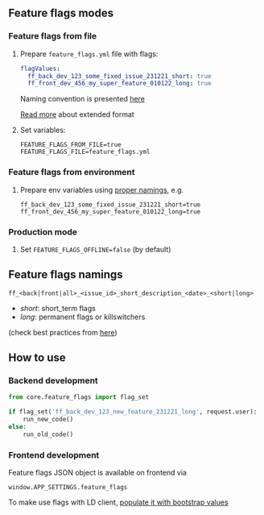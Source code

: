 ## Feature flags modes

### Feature flags from file

1. Prepare `feature_flags.yml` file with flags:

    ```yml
    flagValues:
      ff_back_dev_123_some_fixed_issue_231221_short: true
      ff_front_dev_456_my_super_feature_010122_long: true
    ```
   
    Naming convention is presented [here](#feature-flags-namings)
    
    [Read more](https://docs.launchdarkly.com/sdk/features/flags_from_files#creating_a_flag_data_file) about extended format
    
2. Set variables:

    ```
    FEATURE_FLAGS_FROM_FILE=true
    FEATURE_FLAGS_FILE=feature_flags.yml
    ```
   

### Feature flags from environment

1. Prepare env variables using [proper namings](#feature-flags-namings), e.g.

    ```
    ff_back_dev_123_some_fixed_issue_231221_short=true
    ff_front_dev_456_my_super_feature_010122_long=true
    ```


### Production mode

1. Set `FEATURE_FLAGS_OFFLINE=false` (by default)



## Feature flags namings

`ff_<back|front|all>_<issue_id>_short_description_<date>_<short|long>`

- *short*: short_term flags
- *long*: permanent flags or killswitchers

(check best practices from [here](https://launchdarkly.com/blog/best-practices-short-term-permanent-flags/))


## How to use

### Backend development

```python
from core.feature_flags import flag_set

if flag_set('ff_back_dev_123_new_feature_231221_long', request.user):
    run_new_code()
else:
    run_old_code()
```


### Frontend development

Feature flags JSON object is available on frontend via

```
window.APP_SETTINGS.feature_flags
```

To make use flags with LD client, [populate it with bootstrap values](https://docs.launchdarkly.com/sdk/features/bootstrapping#javascript)
